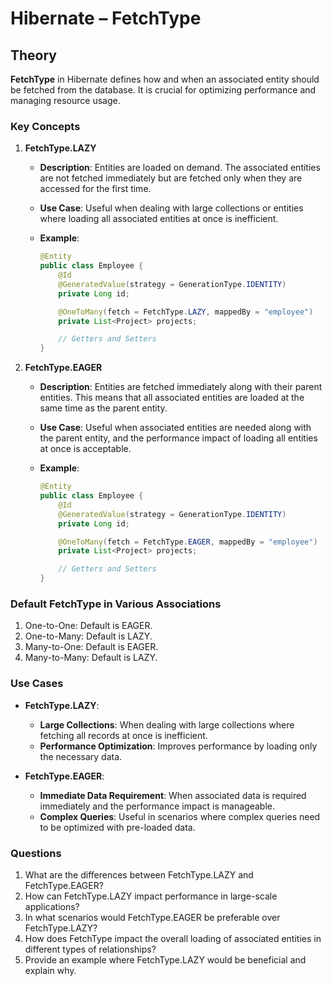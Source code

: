 # Hibernate – FetchType

## Theory

**FetchType** in Hibernate defines how and when an associated entity should be fetched from the database. It is crucial for optimizing performance and managing resource usage.

### Key Concepts

1. **FetchType.LAZY**

   - **Description**: Entities are loaded on demand. The associated entities are not fetched immediately but are fetched only when they are accessed for the first time.
   - **Use Case**: Useful when dealing with large collections or entities where loading all associated entities at once is inefficient.
   - **Example**:

     ```java
     @Entity
     public class Employee {
         @Id
         @GeneratedValue(strategy = GenerationType.IDENTITY)
         private Long id;

         @OneToMany(fetch = FetchType.LAZY, mappedBy = "employee")
         private List<Project> projects;

         // Getters and Setters
     }
     ```

2. **FetchType.EAGER**

   - **Description**: Entities are fetched immediately along with their parent entities. This means that all associated entities are loaded at the same time as the parent entity.
   - **Use Case**: Useful when associated entities are needed along with the parent entity, and the performance impact of loading all entities at once is acceptable.
   - **Example**:

     ```java
     @Entity
     public class Employee {
         @Id
         @GeneratedValue(strategy = GenerationType.IDENTITY)
         private Long id;

         @OneToMany(fetch = FetchType.EAGER, mappedBy = "employee")
         private List<Project> projects;

         // Getters and Setters
     }
     ```

### Default FetchType in Various Associations

1. One-to-One: Default is EAGER.
2. One-to-Many: Default is LAZY.
3. Many-to-One: Default is EAGER.
4. Many-to-Many: Default is LAZY.

### Use Cases

- **FetchType.LAZY**:

  - **Large Collections**: When dealing with large collections where fetching all records at once is inefficient.
  - **Performance Optimization**: Improves performance by loading only the necessary data.

- **FetchType.EAGER**:
  - **Immediate Data Requirement**: When associated data is required immediately and the performance impact is manageable.
  - **Complex Queries**: Useful in scenarios where complex queries need to be optimized with pre-loaded data.

### Questions

1. What are the differences between FetchType.LAZY and FetchType.EAGER?
2. How can FetchType.LAZY impact performance in large-scale applications?
3. In what scenarios would FetchType.EAGER be preferable over FetchType.LAZY?
4. How does FetchType impact the overall loading of associated entities in different types of relationships?
5. Provide an example where FetchType.LAZY would be beneficial and explain why.
